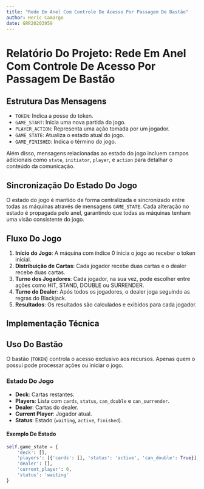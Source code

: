 ```yaml
---
title: "Rede Em Anel Com Controle De Acesso Por Passagem De Bastão"
author: Heric Camargo 
date: GRR20203959
---
```


# Relatório Do Projeto: Rede Em Anel Com Controle De Acesso Por Passagem De Bastão

## Estrutura Das Mensagens

- `TOKEN`: Indica a posse do token.
- `GAME_START`: Inicia uma nova partida do jogo.
- `PLAYER_ACTION`: Representa uma ação tomada por um jogador.
- `GAME_STATE`: Atualiza o estado atual do jogo.
- `GAME_FINISHED`: Indica o término do jogo.

Além disso, mensagens relacionadas ao estado do jogo incluem campos adicionais como `state`, `initiator`, `player`, e `action` para detalhar o conteúdo da comunicação.

## Sincronização Do Estado Do Jogo

O estado do jogo é mantido de forma centralizada e sincronizado entre todas as máquinas através de mensagens `GAME_STATE`. Cada alteração no estado é propagada pelo anel, garantindo que todas as máquinas tenham uma visão consistente do jogo.

## Fluxo Do Jogo

1. **Início do Jogo**: A máquina com índice 0 inicia o jogo ao receber o token inicial.
2. **Distribuição de Cartas**: Cada jogador recebe duas cartas e o dealer recebe duas cartas.
3. **Turno dos Jogadores**: Cada jogador, na sua vez, pode escolher entre ações como HIT, STAND, DOUBLE ou SURRENDER.
4. **Turno do Dealer**: Após todos os jogadores, o dealer joga seguindo as regras do Blackjack.
5. **Resultados**: Os resultados são calculados e exibidos para cada jogador.

## Implementação Técnica

## Uso Do Bastão

O bastão (`TOKEN`) controla o acesso exclusivo aos recursos. Apenas quem o possui pode processar ações ou iniciar o jogo.

### Estado Do Jogo

- **Deck**: Cartas restantes.
- **Players**: Lista com `cards`, `status`, `can_double` e `can_surrender`.
- **Dealer**: Cartas do dealer.
- **Current Player**: Jogador atual.
- **Status**: Estado (`waiting`, `active`, `finished`).

#### Exemplo De Estado

```python
self.game_state = {
    'deck': [],
    'players': [{'cards': [], 'status': 'active', 'can_double': True}],
    'dealer': [],
    'current_player': 0,
    'status': 'waiting'
}
```